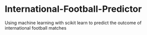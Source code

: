 # International-Football-Predictor
Using machine learning with scikit learn to predict the outcome of international football matches
